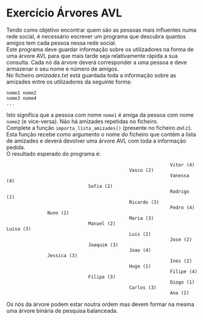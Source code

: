 # Exercício Árvores AVL
Tendo como objetivo encontrar quem são as pessoas mais influentes numa rede social, é necessário escrever um programa que descubra quantos amigos tem cada pessoa nessa rede social.  
Este programa deve guardar informação sobre os utilizadores na forma de uma árvore AVL para que mais tarde seja relativamente rápida a sua consulta. Cada nó da árvore deverá corresponder a uma pessoa e deve armazenar o seu nome e número de amigos.  
No ficheiro *amizades.txt* está guardada toda a informação sobre as amizades entre os utilizadores da seguinte forma:  
```
nome1 nome2
nome3 nome4
...
```
Isto significa que a pessoa com nome `nome1` é amiga da pessoa com nome `nome2` (e vice-versa). Não há amizades repetidas no ficheiro.  
Complete a função `importa_lista_amizades()` (presente no ficheiro *avl.c*). Esta função recebe como argumento o nome do ficheiro que contém a lista de amizades e deverá devolver uma árvore AVL com toda a informação pedida.    
O resultado esperado do programa é:  
```
                                                            Vitor (4)
                                             Vasco (2)
                                                            Vanessa (4)
                              Sofia (2)
                                                            Rodrigo (1)
                                             Ricardo (3)
                                                            Pedro (4)
               Nuno (2)
                                             Maria (3)
                              Manuel (2)
Luisa (3)
                                             Luis (2)
                                                            Jose (2)
                              Joaquim (3)
                                             Joao (4)
               Jessica (3)
                                                            Ines (2)
                                             Hugo (1)
                                                            Filipe (4)
                              Filipa (3)
                                                            Diogo (1)
                                             Carlos (3)
                                                            Ana (2)

```  
Os nós da árvore podem estar noutra ordem mas devem formar na mesma uma árvore binária de pesquisa balanceada.
